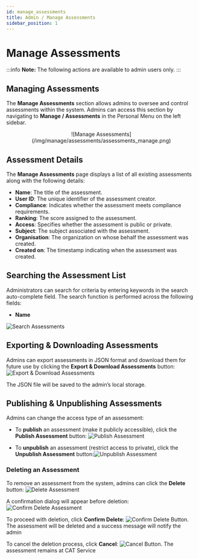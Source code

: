 ```yaml
---
id: manage_assessments
title: Admin / Manage Assessments 
sidebar_position: 1
---
```


# Manage Assessments

:::info
**Note:** The following actions are available to admin users only.
:::

## Managing Assessments

The **Manage Assessments** section allows admins to oversee and control assessments within the system. Admins can access this section by navigating to **Manage / Assessments** in the Personal Menu on the left sidebar.


<p align="center">
  ![Manage Assessments](/img/manage/assessments/assessments_manage.png)
</p>


## Assessment Details

The **Manage Assessments** page displays a list of all existing assessments along with the following details:

- **Name**: The title of the assessment.
- **User ID**: The unique identifier of the assessment creator.
- **Compliance**: Indicates whether the assessment meets compliance requirements.
- **Ranking**: The score assigned to the assessment.
- **Access**: Specifies whether the assessment is public or private.
- **Subject**: The subject associated with the assessment.
- **Organisation**: The organization on whose behalf the assessment was created.
- **Created on**: The timestamp indicating when the assessment was created.

## Searching the Assessment List

Administrators can search for criteria by entering keywords in the search auto-complete field. The search function is performed across the following fields:
- **Name**

![Search Assessments]( /img/manage/assessments/assessment_search_auto.png)


## Exporting & Downloading Assessments

Admins can export assessments in JSON format and download them for future use by clicking the **Export & Download Assessments** button:![Export & Download Assessments](/img/buttons/buttons_download.png)

The JSON file will be saved to the admin’s local storage.

## Publishing & Unpublishing Assessments

Admins can change the access type of an assessment:

- To **publish** an assessment (make it publicly accessible), click the **Publish Assessment** button: ![Publish Assessment](/img/buttons/buttons_publish.png)

- To **unpublish** an assessment (restrict access to private), click the **Unpublish Assessment** button:![Unpublish Assessment](/img/buttons/buttons_unpublish.png)
 
### Deleting an Assessment

To remove an assessment from the system, admins can click the **Delete** button: ![Delete Assessment](/img/buttons/buttons_remove.png)

A confirmation dialog will appear before deletion:  ![Confirm Delete Assessment](/img/manage/assessments/assessments_delete.png)

To proceed with deletion, click **Confirm Delete**: ![Confirm Delete Button](/img/buttons/buttons_confirm_delete.png). The assessment will be deleted and a success message will notify the admin 

To cancel the deletion process, click **Cancel**:  ![Cancel Button](/img/buttons/buttons_cancel.png). The assessment remains at CAT Service

